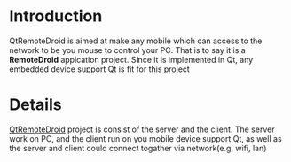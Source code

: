 # Introduction #

QtRemoteDroid is aimed at make any mobile which can access to the network to be you mouse to control your PC. That is to say it is  a **RemoteDroid** appication project. Since it is implemented in Qt, any embedded device support Qt  is fit for this project


# Details #

[QtRemoteDroid](QtRemoteDroid.md) project is consist of the server and the client. The server work on PC, and the client run on you mobile device support Qt, as well as the server and client could connect togather via network(e.g. wifi, lan)